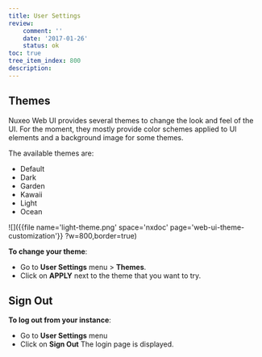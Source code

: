 ```yaml
---
title: User Settings
review:
    comment: ''
    date: '2017-01-26'
    status: ok
toc: true
tree_item_index: 800
description:
---
```

## Themes

Nuxeo Web UI provides several themes to change the look and feel of the UI. For the moment, they mostly provide color schemes applied to UI elements and a background image for some themes.

The available themes are:

- Default
- Dark
- Garden
- Kawaii
- Light
- Ocean

![]({{file name='light-theme.png' space='nxdoc' page='web-ui-theme-customization'}} ?w=800,border=true)

**To change your theme**:
- Go to **User Settings** menu > **Themes**.
- Click on **APPLY** next to the theme that you want to try.

## Sign Out

**To log out from your instance**:
- Go to **User Settings** menu
- Click on **Sign Out**
The login page is displayed.
